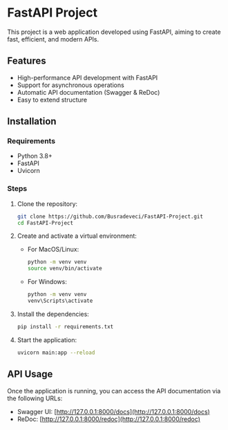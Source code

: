 # FastAPI Project
This project is a web application developed using FastAPI, aiming to create fast, efficient, and modern APIs.

## Features
- High-performance API development with FastAPI
- Support for asynchronous operations
- Automatic API documentation (Swagger & ReDoc)
- Easy to extend structure

## Installation

### Requirements
- Python 3.8+
- FastAPI
- Uvicorn

### Steps

1. Clone the repository:
    ```bash
    git clone https://github.com/Busradeveci/FastAPI-Project.git
    cd FastAPI-Project
    ```

2. Create and activate a virtual environment:
    - For MacOS/Linux:
      ```bash
      python -m venv venv
      source venv/bin/activate
      ```
    - For Windows:
      ```bash
      python -m venv venv
      venv\Scripts\activate
      ```

3. Install the dependencies:
    ```bash
    pip install -r requirements.txt
    ```

4. Start the application:
    ```bash
    uvicorn main:app --reload
    ```

## API Usage
Once the application is running, you can access the API documentation via the following URLs:

- Swagger UI: [http://127.0.0.1:8000/docs](http://127.0.0.1:8000/docs)
- ReDoc: [http://127.0.0.1:8000/redoc](http://127.0.0.1:8000/redoc)
